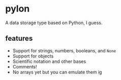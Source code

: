 # pylon
 A data storage type based on Python, I guess.

## features
- Support for strings, numbers, booleans, and `None`
- Support for objects
- Scientific notation and other bases
- Comments!
- No arrays yet but you can emulate them ig
